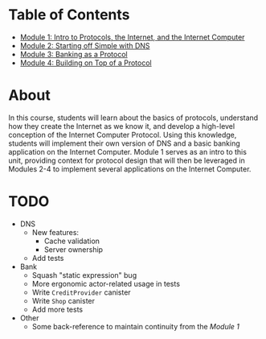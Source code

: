 # Table of Contents
- [Module 1: Intro to Protocols, the Internet, and the Internet Computer](module-1.md)
- [Module 2: Starting off Simple with DNS](./dns)
- [Module 3: Banking as a Protocol](./bank)
- [Module 4: Building on Top of a Protocol](./bank#module-4-building-on-top-of-a-protocol)

# About
In this course, students will learn about the basics of protocols, understand how they create the Internet as we know it, and develop a high-level conception of the Internet Computer Protocol. Using this knowledge, students will implement their own version of DNS and a basic banking application on the Internet Computer. Module 1 serves as an intro to this unit, providing context for protocol design that will then be leveraged in Modules 2-4 to implement several applications on the Internet Computer.

# TODO
* DNS
  * New features:
    * Cache validation
    * Server ownership
  * Add tests
* Bank
  * Squash "static expression" bug
  * More ergonomic actor-related usage in tests
  * Write `CreditProvider` canister
  * Write `Shop` canister
  * Add more tests
* Other
  * Some back-reference to maintain continuity from the _Module 1_